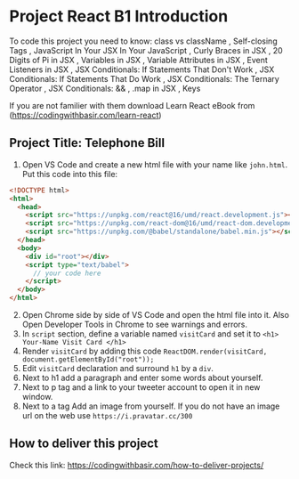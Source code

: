 # Project React B1 Introduction

To code this project you need to know:
class vs className
, Self-closing Tags
, JavaScript In Your JSX In Your JavaScript
, Curly Braces in JSX
, 20 Digits of Pi in JSX
, Variables in JSX
, Variable Attributes in JSX
, Event Listeners in JSX
, JSX Conditionals: If Statements That Don't Work
, JSX Conditionals: If Statements That Do Work
, JSX Conditionals: The Ternary Operator
, JSX Conditionals: &&
, .map in JSX
, Keys

If you are not familier with them download Learn React eBook from (https://codingwithbasir.com/learn-react)

## Project Title: Telephone Bill

1. Open VS Code and create a new html file with your name like `john.html`. Put this code into this file:

```html
<!DOCTYPE html>
<html>
  <head>
    <script src="https://unpkg.com/react@16/umd/react.development.js"></script>
    <script src="https://unpkg.com/react-dom@16/umd/react-dom.development.js"></script>
    <script src="https://unpkg.com/@babel/standalone/babel.min.js"></script>
  </head>
  <body>
    <div id="root"></div>
    <script type="text/babel">
      // your code here
    </script>
  </body>
</html>
```

2. Open Chrome side by side of VS Code and open the html file into it. Also Open Developer Tools in Chrome to see warnings and errors.
3. In `script` section, define a variable named `visitCard` and set it to `<h1> Your-Name Visit Card </h1>`
4. Render `visitCard` by adding this code `ReactDOM.render(visitCard, document.getElementById("root"));`
5. Edit `visitCard` declaration and surround `h1` by a `div`.
6. Next to h1 add a paragraph and enter some words about yourself.
7. Next to p tag and a link to your tweeter account to open it in new window.
8. Next to a tag Add an image from yourself. If you do not have an image url on the web use `https://i.pravatar.cc/300`

## How to deliver this project

Check this link: https://codingwithbasir.com/how-to-deliver-projects/
